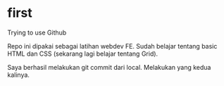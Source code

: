 # first
Trying to use Github

Repo ini dipakai sebagai latihan webdev FE.
Sudah belajar tentang basic HTML dan CSS (sekarang lagi belajar tentang Grid).

Saya berhasil melakukan git commit dari local.
Melakukan yang kedua kalinya.
